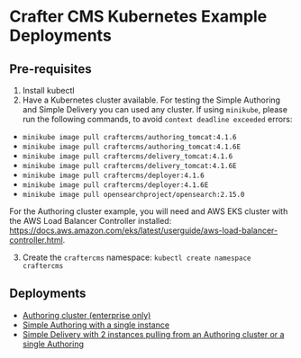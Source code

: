 # Crafter CMS Kubernetes Example Deployments

## Pre-requisites

1. Install kubectl
2. Have a Kubernetes cluster available. For testing the Simple Authoring and Simple Delivery you can used any cluster. If using `minikube`, please run the following commands, to avoid `context deadline exceeded` errors:

- `minikube image pull craftercms/authoring_tomcat:4.1.6`
- `minikube image pull craftercms/authoring_tomcat:4.1.6E`
- `minikube image pull craftercms/delivery_tomcat:4.1.6`
- `minikube image pull craftercms/delivery_tomcat:4.1.6E`
- `minikube image pull craftercms/deployer:4.1.6`
- `minikube image pull craftercms/deployer:4.1.6E`
- `minikube image pull opensearchproject/opensearch:2.15.0`

For the Authoring cluster example, you will need and AWS EKS cluster with the AWS Load Balancer Controller installed: https://docs.aws.amazon.com/eks/latest/userguide/aws-load-balancer-controller.html.

3. Create the `craftercms` namespace: `kubectl create namespace craftercms`

## Deployments

- [Authoring cluster (enterprise only)](authoring/cluster)
- [Simple Authoring with a single instance](authoring/simple)
- [Simple Delivery with 2 instances pulling from an Authoring cluster or a single Authoring](delivery/simple)